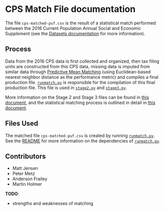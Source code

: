 # CPS Match File documentation

The file `cps-matched-puf.csv` is the result of a statistical match performed between the 2016 Current Population Annual Social and Economic Supplement (see the [Datasets documentation](../datasets.md#input-files) for more information).


## Process

Data from the 2016 CPS data is first collected and organized, then tax filing units are constructed from this CPS data, missing data is imputed from similar data through [Predictive Mean Matching](https://stefvanbuuren.name/fimd/sec-pmm.html) (using Euclidean-based nearest neighbor distance as the performance metric) and compiles a final production file. [`runmatch.py`](Matching/runmatch.py) is responsible for the compilation of this final production file. This file is used in [`stage2.py`](../puf_stage2/stage2.py) and [`stage3.py`](../puf_stage3/stage3.py).

More information on the Stage 2 and Stage 3 files can be found in [this document](../puf_stage3/doc/puf_stage3.md), and the statistical matching process is outlined in detail in [this document](docs/MatchingDocumentationRevised.pdf).



## Files Used

The matched file `cps-matched-puf.csv` is created by running [`runmatch.py`](Matching/runmatch.py). See the [README](README.md) for more information on the dependencies of [`runmatch.py`](Matching/runmatch.py).



## Contributors

- Matt Jensen
- Peter Metz
- Anderson Frailey
- Martin Holmer



**TODO**:

- strengths and weaknesses of matching


